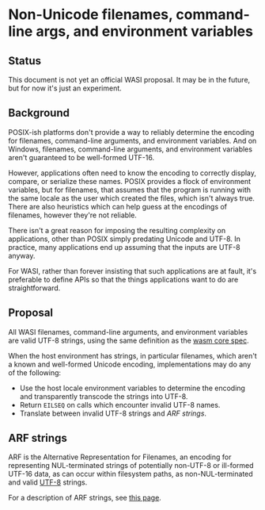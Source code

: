 # Non-Unicode filenames, command-line args, and environment variables

## Status

This document is not yet an official WASI proposal. It may be in the
future, but for now it's just an experiment.

## Background

POSIX-ish platforms don't provide a way to reliably determine the encoding for filenames, command-line arguments, and environment variables. And on Windows, filenames, command-line arguments, and environment variables aren't guaranteed to be well-formed UTF-16.

However, applications often need to know the encoding to correctly display, compare, or serialize these names. POSIX provides a flock of environment variables, but for filenames, that assumes that the program is running with the same locale as the user which created the files, which isn't always true. There are also heuristics which can help guess at the encodings of filenames, however they're not reliable.

There isn't a great reason for imposing the resulting complexity on applications, other than POSIX simply predating Unicode and UTF-8. In practice, many applications end up assuming that the inputs are UTF-8 anyway.

For WASI, rather than forever insisting that such applications are at fault, it's preferable to define APIs so that the things applications want to do are straightforward.

## Proposal

All WASI filenames, command-line arguments, and environment variables are valid UTF-8 strings, using the same definition as the [wasm core spec](https://webassembly.github.io/spec/core/binary/values.html#binary-utf8).

When the host environment has strings, in particular filenames, which aren't a known and well-formed Unicode encoding, implementations may do any of the following:

 - Use the host locale environment variables to determine the encoding and transparently transcode the strings into UTF-8.
 - Return `EILSEQ` on calls which encounter invalid UTF-8 names.
 - Translate between invalid UTF-8 strings and *ARF strings*.

## ARF strings

ARF is the Alternative Representation for Filenames, an encoding for
representing NUL-terminated strings of potentially non-UTF-8 or ill-formed UTF-16 data, as can occur within
filesystem paths, as non-NUL-terminated and valid [UTF-8] strings.

[UTF-8]: https://en.wikipedia.org/wiki/UTF-8

For a description of ARF strings, see [this page](https://github.com/bytecodealliance/arf-strings/blob/main/README.md).
